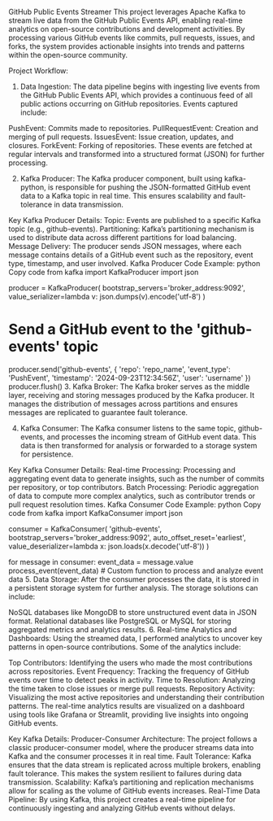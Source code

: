 GitHub Public Events Streamer
This project leverages Apache Kafka to stream live data from the GitHub Public Events API, enabling real-time analytics on open-source contributions and development activities. By processing various GitHub events like commits, pull requests, issues, and forks, the system provides actionable insights into trends and patterns within the open-source community.

Project Workflow:
1. Data Ingestion:
The data pipeline begins with ingesting live events from the GitHub Public Events API, which provides a continuous feed of all public actions occurring on GitHub repositories. Events captured include:

PushEvent: Commits made to repositories.
PullRequestEvent: Creation and merging of pull requests.
IssuesEvent: Issue creation, updates, and closures.
ForkEvent: Forking of repositories.
These events are fetched at regular intervals and transformed into a structured format (JSON) for further processing.

2. Kafka Producer:
The Kafka producer component, built using kafka-python, is responsible for pushing the JSON-formatted GitHub event data to a Kafka topic in real time. This ensures scalability and fault-tolerance in data transmission.

Key Kafka Producer Details:
Topic: Events are published to a specific Kafka topic (e.g., github-events).
Partitioning: Kafka’s partitioning mechanism is used to distribute data across different partitions for load balancing.
Message Delivery: The producer sends JSON messages, where each message contains details of a GitHub event such as the repository, event type, timestamp, and user involved.
Kafka Producer Code Example:
python
Copy code
from kafka import KafkaProducer
import json

producer = KafkaProducer(
    bootstrap_servers='broker_address:9092',
    value_serializer=lambda v: json.dumps(v).encode('utf-8')
)

# Send a GitHub event to the 'github-events' topic
producer.send('github-events', {
    'repo': 'repo_name',
    'event_type': 'PushEvent',
    'timestamp': '2024-09-23T12:34:56Z',
    'user': 'username'
})
producer.flush()
3. Kafka Broker:
The Kafka broker serves as the middle layer, receiving and storing messages produced by the Kafka producer. It manages the distribution of messages across partitions and ensures messages are replicated to guarantee fault tolerance.

4. Kafka Consumer:
The Kafka consumer listens to the same topic, github-events, and processes the incoming stream of GitHub event data. This data is then transformed for analysis or forwarded to a storage system for persistence.

Key Kafka Consumer Details:
Real-time Processing: Processing and aggregating event data to generate insights, such as the number of commits per repository, or top contributors.
Batch Processing: Periodic aggregation of data to compute more complex analytics, such as contributor trends or pull request resolution times.
Kafka Consumer Code Example:
python
Copy code
from kafka import KafkaConsumer
import json

consumer = KafkaConsumer(
    'github-events',
    bootstrap_servers='broker_address:9092',
    auto_offset_reset='earliest',
    value_deserializer=lambda x: json.loads(x.decode('utf-8'))
)

for message in consumer:
    event_data = message.value
    process_event(event_data)  # Custom function to process and analyze event data
5. Data Storage:
After the consumer processes the data, it is stored in a persistent storage system for further analysis. The storage solutions can include:

NoSQL databases like MongoDB to store unstructured event data in JSON format.
Relational databases like PostgreSQL or MySQL for storing aggregated metrics and analytics results.
6. Real-time Analytics and Dashboards:
Using the streamed data, I performed analytics to uncover key patterns in open-source contributions. Some of the analytics include:

Top Contributors: Identifying the users who made the most contributions across repositories.
Event Frequency: Tracking the frequency of GitHub events over time to detect peaks in activity.
Time to Resolution: Analyzing the time taken to close issues or merge pull requests.
Repository Activity: Visualizing the most active repositories and understanding their contribution patterns.
The real-time analytics results are visualized on a dashboard using tools like Grafana or Streamlit, providing live insights into ongoing GitHub events.

Key Kafka Details:
Producer-Consumer Architecture: The project follows a classic producer-consumer model, where the producer streams data into Kafka and the consumer processes it in real time.
Fault Tolerance: Kafka ensures that the data stream is replicated across multiple brokers, enabling fault tolerance. This makes the system resilient to failures during data transmission.
Scalability: Kafka’s partitioning and replication mechanisms allow for scaling as the volume of GitHub events increases.
Real-Time Data Pipeline: By using Kafka, this project creates a real-time pipeline for continuously ingesting and analyzing GitHub events without delays.
